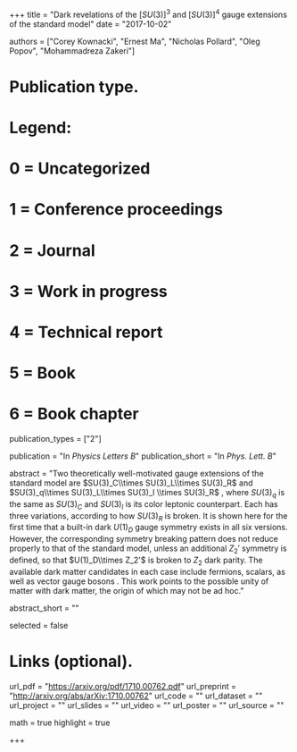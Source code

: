 +++
title = "Dark revelations of the $[SU(3)]^3$ and $[SU(3)]^4$ gauge extensions of the standard model"
date = "2017-10-02"

authors = ["Corey Kownacki", "Ernest Ma", "Nicholas Pollard",  "Oleg Popov",  "Mohammadreza Zakeri"]

# Publication type.
# Legend:
# 0 = Uncategorized
# 1 = Conference proceedings
# 2 = Journal
# 3 = Work in progress
# 4 = Technical report
# 5 = Book
# 6 = Book chapter
publication_types = ["2"]

publication = "In *Physics Letters B*"
publication_short = "In *Phys. Lett. B*"

abstract = "Two theoretically well-motivated gauge extensions of the standard model are $SU(3)_C\\times SU(3)_L\\times SU(3)_R$ and $SU(3)_q\\times SU(3)_L\\times SU(3)_l \\times SU(3)_R$ , where $SU(3)_q$ is the same as $SU(3)_C$ and $SU(3)_l$ is its color leptonic counterpart. Each has three variations, according to how $SU(3)_R$ is broken. It is shown here for the first time that a built-in dark $U(1)_D$ gauge symmetry exists in all six versions. However, the corresponding symmetry breaking pattern does not reduce properly to that of the standard model, unless an additional $Z_2'$ symmetry is defined, so that $U(1)_D\\times Z_2'$ is broken to $Z_2$ dark parity. The available dark matter candidates in each case include fermions, scalars, as well as vector gauge bosons . This work points to the possible unity of matter with dark matter, the origin of which may not be ad hoc."

abstract_short = ""

selected = false

# Links (optional).
url_pdf = "https://arxiv.org/pdf/1710.00762.pdf"
url_preprint = "http://arxiv.org/abs/arXiv:1710.00762"
url_code = ""
url_dataset = ""
url_project = ""
url_slides = ""
url_video = ""
url_poster = ""
url_source = ""

math = true
highlight = true

+++
